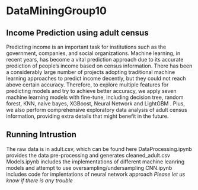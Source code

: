 # DataMiningGroup10
## Income Prediction using adult census
Predicting income is an important task for institutions such as the government, companies, and social organizations. Machine learning, in recent years, has become a vital prediction approach due to its accurate prediction of people’s income based on census information. There has been a considerably large number of projects adopting traditional machine learning approaches to predict income decently, but they could not reach above certain accuracy. Therefore, to explore multiple features for predicting models and try to achieve better accuracy, we apply seven machine learning models with fine-tune, including decision tree, random forest, KNN, naive bayes, XGBoost, Neural Network and LightGBM . Plus, we also perform comprehensive exploratory data analysis of adult census information, providing extra details that might benefit in the future. 

## Running Intrustion
The raw data is in adult.csv, which can be found here
DataProcessing.ipynb provides the data pre-processing and generates cleaned_adult.csv
Models.ipynb includes the implementations of different machine leanring models and attempt to use oversampling/undersampling
CNN.ipynb includes code for implentations of neural network approach
*Please let us know if there is any trouble* 
